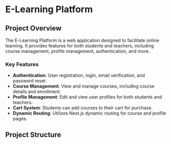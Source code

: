 # E-Learning Platform

## Project Overview

The E-Learning Platform is a web application designed to facilitate online learning. It provides features for both students and teachers, including course management, profile management, authentication, and more.

### Key Features

- **Authentication**: User registration, login, email verification, and password reset.  
- **Course Management**: View and manage courses, including course details and enrollment.  
- **Profile Management**: Edit and view user profiles for both students and teachers.  
- **Cart System**: Students can add courses to their cart for purchase.  
- **Dynamic Routing**: Utilizes Next.js dynamic routing for course and profile pages.  

## Project Structure

